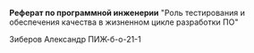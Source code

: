 **Реферат по программной инженерии**
"Роль тестирования и обеспечения качества в жизненном цикле разработки ПО"

Зиберов Александр ПИЖ-б-о-21-1